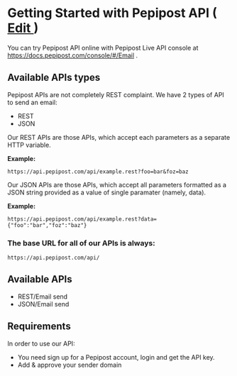 # Getting Started with Pepipost API (<a href="https://github.com/Pepipost/docs/edit/master/index.md" target="_blank">  Edit </a>)

You can try Pepipost API online with Pepipost Live API console at <a href="https://docs.pepipost.com/console/#/Email" target="_blank"> https://docs.pepipost.com/console/#/Email </a>.

## Available APIs types

Pepipost APIs are not completely REST complaint. We have 2 types of API to send an email:
    
* REST
* JSON


Our REST APIs are those APIs, which accept each parameters as a separate HTTP variable. 

**Example:**

```
https://api.pepipost.com/api/example.rest?foo=bar&foz=baz
```

Our JSON APIs are those APIs, which accept all parameters formatted as a JSON string provided as a value of single paramater (namely, data).

**Example:**

```
https://api.pepipost.com/api/example.rest?data={"foo":"bar","foz":"baz"}
```

### The base URL for all of our APIs is always:

```
https://api.pepipost.com/api/
```
## Available APIs
  
* REST/Email send
* JSON/Email send

## Requirements

In order to use our API:

* You need sign up for a Pepipost account, login and get the API key.
* Add & approve your sender domain








